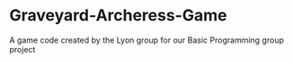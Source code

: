 # Graveyard-Archeress-Game
A game code created by the Lyon group for our Basic Programming group project
